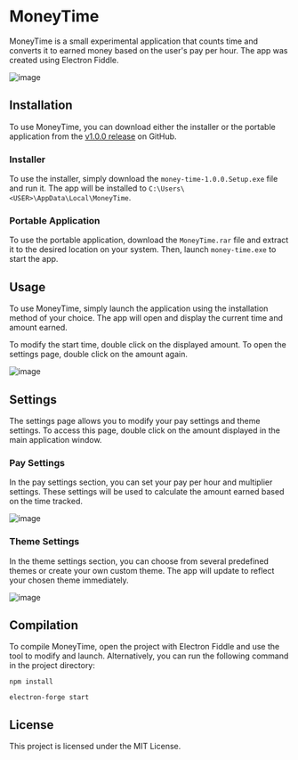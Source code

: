 # MoneyTime

MoneyTime is a small experimental application that counts time and converts it to earned money based on the user's pay per hour. The app was created using Electron Fiddle.

![image](https://user-images.githubusercontent.com/88397927/226978099-7f46ad35-ee2e-4656-b1db-217c6a561f28.png)

## Installation

To use MoneyTime, you can download either the installer or the portable application from the [v1.0.0 release](https://github.com/roieeedouek/MoneyTime/releases/tag/v1.0.0) on GitHub.

### Installer

To use the installer, simply download the `money-time-1.0.0.Setup.exe` file and run it. The app will be installed to `C:\Users\<USER>\AppData\Local\MoneyTime`.

### Portable Application

To use the portable application, download the `MoneyTime.rar` file and extract it to the desired location on your system. Then, launch `money-time.exe` to start the app.

## Usage

To use MoneyTime, simply launch the application using the installation method of your choice. The app will open and display the current time and amount earned.

To modify the start time, double click on the displayed amount. To open the settings page, double click on the amount again.

![image](https://user-images.githubusercontent.com/88397927/226979015-f3d863e9-7e3d-4784-bbd2-e90f650c0c85.png)


## Settings

The settings page allows you to modify your pay settings and theme settings. To access this page, double click on the amount displayed in the main application window.

### Pay Settings
In the pay settings section, you can set your pay per hour and multiplier settings. These settings will be used to calculate the amount earned based on the time tracked.

![image](https://user-images.githubusercontent.com/88397927/226977966-56448992-5336-48a8-90a5-7f79decd98b8.png)

### Theme Settings
In the theme settings section, you can choose from several predefined themes or create your own custom theme. The app will update to reflect your chosen theme immediately.

![image](https://user-images.githubusercontent.com/88397927/226978381-754fcbc8-5991-4e24-9b6d-d379edca2752.png)

## Compilation
To compile MoneyTime, open the project with Electron Fiddle and use the tool to modify and launch. Alternatively, you can run the following command in the project directory:

```
npm install

electron-forge start
```

## License
This project is licensed under the MIT License.
